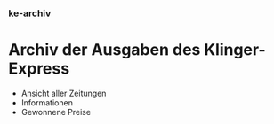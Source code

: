 ### ke-archiv
# Archiv der Ausgaben des Klinger-Express

- Ansicht aller Zeitungen
- Informationen
- Gewonnene Preise
